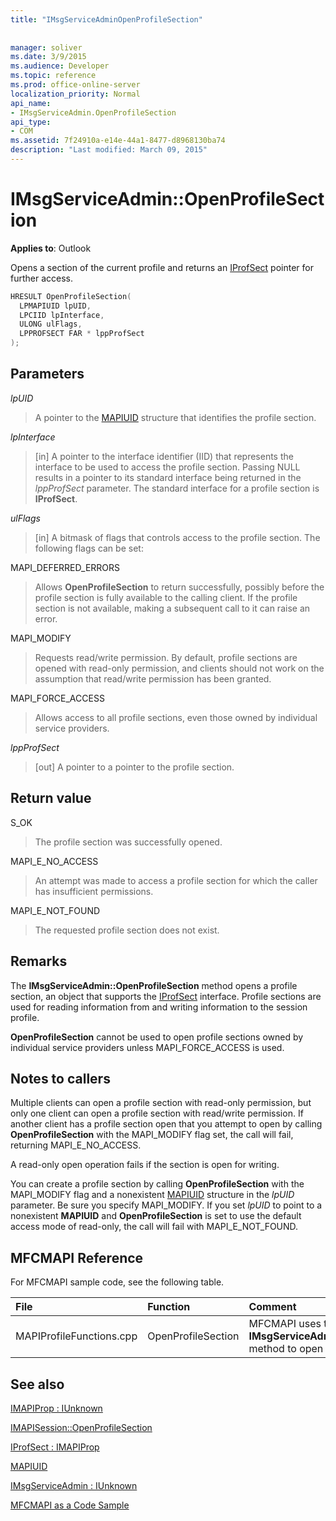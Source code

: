 ```yaml
---
title: "IMsgServiceAdminOpenProfileSection"
 
 
manager: soliver
ms.date: 3/9/2015
ms.audience: Developer
ms.topic: reference
ms.prod: office-online-server
localization_priority: Normal
api_name:
- IMsgServiceAdmin.OpenProfileSection
api_type:
- COM
ms.assetid: 7f24910a-e14e-44a1-8477-d8968130ba74
description: "Last modified: March 09, 2015"
---
```


# IMsgServiceAdmin::OpenProfileSection

  
  
**Applies to**: Outlook 
  
Opens a section of the current profile and returns an [IProfSect](iprofsectimapiprop.md) pointer for further access. 
  
```cpp
HRESULT OpenProfileSection(
  LPMAPIUID lpUID,
  LPCIID lpInterface,
  ULONG ulFlags,
  LPPROFSECT FAR * lppProfSect
);
```

## Parameters

 _lpUID_
  
> A pointer to the [MAPIUID](mapiuid.md) structure that identifies the profile section. 
    
 _lpInterface_
  
> [in] A pointer to the interface identifier (IID) that represents the interface to be used to access the profile section. Passing NULL results in a pointer to its standard interface being returned in the  _lppProfSect_ parameter. The standard interface for a profile section is **IProfSect**.
    
 _ulFlags_
  
> [in] A bitmask of flags that controls access to the profile section. The following flags can be set:
    
MAPI_DEFERRED_ERRORS 
  
> Allows **OpenProfileSection** to return successfully, possibly before the profile section is fully available to the calling client. If the profile section is not available, making a subsequent call to it can raise an error. 
    
MAPI_MODIFY 
  
> Requests read/write permission. By default, profile sections are opened with read-only permission, and clients should not work on the assumption that read/write permission has been granted. 
    
MAPI_FORCE_ACCESS
  
> Allows access to all profile sections, even those owned by individual service providers.
    
 _lppProfSect_
  
> [out] A pointer to a pointer to the profile section.
    
## Return value

S_OK 
  
> The profile section was successfully opened.
    
MAPI_E_NO_ACCESS 
  
> An attempt was made to access a profile section for which the caller has insufficient permissions.
    
MAPI_E_NOT_FOUND 
  
> The requested profile section does not exist.
    
## Remarks

The **IMsgServiceAdmin::OpenProfileSection** method opens a profile section, an object that supports the [IProfSect](iprofsectimapiprop.md) interface. Profile sections are used for reading information from and writing information to the session profile. 
  
 **OpenProfileSection** cannot be used to open profile sections owned by individual service providers unless MAPI_FORCE_ACCESS is used. 
  
## Notes to callers

Multiple clients can open a profile section with read-only permission, but only one client can open a profile section with read/write permission. If another client has a profile section open that you attempt to open by calling **OpenProfileSection** with the MAPI_MODIFY flag set, the call will fail, returning MAPI_E_NO_ACCESS. 
  
A read-only open operation fails if the section is open for writing. 
  
You can create a profile section by calling **OpenProfileSection** with the MAPI_MODIFY flag and a nonexistent [MAPIUID](mapiuid.md) structure in the  _lpUID_ parameter. Be sure you specify MAPI_MODIFY. If you set  _lpUID_ to point to a nonexistent **MAPIUID** and **OpenProfileSection** is set to use the default access mode of read-only, the call will fail with MAPI_E_NOT_FOUND. 
  
## MFCMAPI Reference

For MFCMAPI sample code, see the following table.
  
|**File**|**Function**|**Comment**|
|:-----|:-----|:-----|
|MAPIProfileFunctions.cpp  <br/> |OpenProfileSection  <br/> |MFCMAPI uses the **IMsgServiceAdmin::OpenProfileSection** method to open a profile section.  <br/> |
   
## See also



[IMAPIProp : IUnknown](imapipropiunknown.md)
  
[IMAPISession::OpenProfileSection](imapisession-openprofilesection.md)
  
[IProfSect : IMAPIProp](iprofsectimapiprop.md)
  
[MAPIUID](mapiuid.md)
  
[IMsgServiceAdmin : IUnknown](imsgserviceadminiunknown.md)


[MFCMAPI as a Code Sample](mfcmapi-as-a-code-sample.md)

